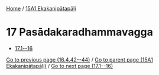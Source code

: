 
[Home](/) / [15A1 Ekakanipātapāḷi](/tipitaka/15A1.md)

# 17 Pasādakaradhammavagga

* [17.1--16](/tipitaka/15A1/17/17.1--16.md)

[Go to previous page (16.4.42--44)](/tipitaka/15A1/16/16.4/16.4.42--44.md) / [Go to parent page (15A1 Ekakanipātapāḷi)](/tipitaka/15A1/0.md) / [Go to next page (17.1--16)](/tipitaka/15A1/17/17.1--16.md)


